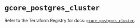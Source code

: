 # `gcore_postgres_cluster`

Refer to the Terraform Registry for docs: [`gcore_postgres_cluster`](https://registry.terraform.io/providers/g-core/gcore/0.31.1/docs/resources/postgres_cluster).

